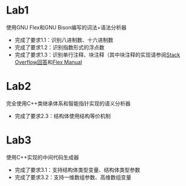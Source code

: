 # Lab1
使用GNU Flex和GNU Bison编写的词法+语法分析器
- 完成了要求1.1：识别八进制数、十六进制数
- 完成了要求1.2：识别指数形式的浮点数
- 完成了要求1.3：识别单行注释、块注释（其中块注释的实现请参阅[Stack Overflow回答](https://stackoverflow.com/questions/2130097/difficulty-getting-c-style-comments-in-flex-lex)和[Flex Manual](http://westes.github.io/flex/manual/Start-Conditions.html)

# Lab2
完全使用C++类继承体系和智能指针实现的语义分析器
- 完成了要求2.3：结构体使用结构等价机制

# Lab3
使用C++实现的中间代码生成器
- 完成了要求3.1：支持结构体类型变量、结构体类型参数
- 完成了要求3.2：支持一维数组参数、高维数组变量
